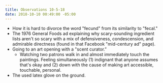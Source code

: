 ```yaml
---
title: Observations 10-5-18
date: 2018-10-10 00:49:00 -05:00
---
```


- How it is hard to divorce the word "fecund" from its similarity to "fecal."
- The 1976 General Foods ad explaining why scary-sounding ingredient lists aren't so scary with a mix of defensiveness, condescension, and admirable directness (found in that Facebook "mid-century ad" page).
- Going to an art opening with a "scent curator.”
	- Watching two patrons walk in and almost immediately touch the paintings. Feeling simultaneously (1) indignant that anyone assumes that's okay and (2) down with the cause of making art accessible, touchable, personal.
- The used latex glove on the ground.
